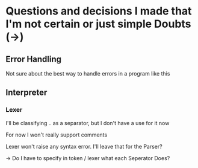 # Questions and decisions I made that I'm not certain or just simple Doubts (->)

## Error Handling

Not sure about the best way to handle errors in a program like this

## Interpreter

### Lexer

I'll be classifying ```.``` as a separator, but I don't have a use for it now

For now I won't really support comments

Lexer won't raise any syntax error. I'll leave that for the Parser?

-> Do I have to specify in token / lexer what each Seperator Does?
